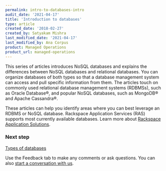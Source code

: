 ```yaml
---
permalink: intro-to-databases-intro
audit_date: '2021-04-17'
title: 'Introduction to databases'
type: article
created_date: '2018-02-27'
created_by: Satyakam Mishra
last_modified_date: '2021-04-17'
last_modified_by: Ana Corpus
product: Managed Operations
product_url: managed-operations
---
```


This series of articles introduces NoSQL databases and explains
the differences between NoSQL databases and relational databases.
You can organize databases of both types so that a database management system
can access and pull specific information from them. The articles touch on
commonly used relational database management systems (RDBMSs), such as Oracle
Database&reg;, and popular NoSQL databases, such as MongoDB&reg; and Apache Cassandra&reg;.

These articles can help you identify areas where you can best
leverage an RDBMS or NoSQL database. Rackspace Application Services (RAS)
supports most currently available databases. Learn more about
[Rackspace Application Solutions](https://www.rackspace.com/applications).

### Next step

[Types of databases](/support/how-to/types-of-databases/)

Use the Feedback tab to make any comments or ask questions. You can also [start a conversation with us](https://www.rackspace.com/contact).

